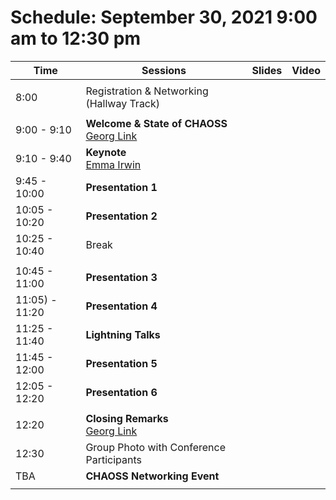 # Schedule: September 30, 2021 9:00 am to 12:30 pm

|Time|Sessions|Slides|Video
---|---|---|---
| | |
| 8:00|Registration & Networking (Hallway Track)|
| | |
| 9:00 - 9:10|**Welcome & State of CHAOSS**<br>[Georg Link]()||
| 9:10 - 9:40|**Keynote**<br>[Emma Irwin]()||
|9:45 - 10:00|**Presentation 1** ||
|10:05 - 10:20|**Presentation 2** ||
|10:25 - 10:40|Break|
| | |
|10:45 - 11:00|**Presentation 3** ||
|11:05) - 11:20|**Presentation 4** ||
|11:25 - 11:40|**Lightning Talks** ||
|11:45 - 12:00|**Presentation 5** ||
|12:05 - 12:20|**Presentation 6** ||
| | |
|12:20|**Closing Remarks**<br>[Georg Link]()|
|12:30|Group Photo with Conference Participants|
|TBA|**CHAOSS Networking Event**|
| | |


